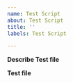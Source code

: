 ```yaml
---
name: Test Script
about: Test Script
title: ''
labels: Test Script

---
```


**Describe Test file**
<!-- A clear and concise description of what it does-->

**Test file**
<!-- Add your test file with all required files to run it. -->
